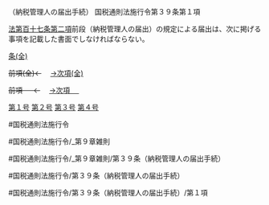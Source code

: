 （納税管理人の届出手続）
国税通則法施行令第３９条第１項

[法第百十七条第二項](国税通則法＿＿＿＿＿第１１７条第２項)前段（納税管理人の届出）の規定による届出は、次に掲げる事項を記載した書面でしなければならない。

[条(全)](国税通則法施行＿令＿第３９条_.md)

~~前項(全)←~~　  [→次項(全)](国税通則法施行＿令＿第３９条第２項_.md)

~~前項 　 ←~~　  [→次項 　 ](国税通則法施行＿令＿第３９条第２項.md)

[第１号](国税通則法施行＿令＿第３９条第１項第１号.md)  [第２号](国税通則法施行＿令＿第３９条第１項第２号.md)  [第３号](国税通則法施行＿令＿第３９条第１項第３号.md)  [第４号](国税通則法施行＿令＿第３９条第１項第４号.md)  

#国税通則法施行令

#国税通則法施行令/_第９章雑則

#国税通則法施行令/_第９章雑則/第３９条（納税管理人の届出手続）

#国税通則法施行令/第３９条（納税管理人の届出手続）

#国税通則法施行令/第３９条（納税管理人の届出手続）/第１項

